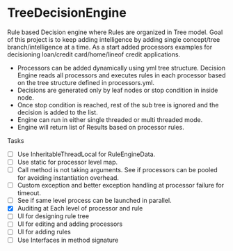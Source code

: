 # TreeDecisionEngine
Rule based Decision engine where Rules are organized in Tree model. Goal of this project is to keep adding intelligence by adding single concept/tree branch/intelligence at a time. As a start added processors examples for decisioning loan/credit card/home/lineof credit applications.
* Processors can be added dynamically using yml tree structure. Decision Engine reads all processors and executes rules in each processor based on the tree structure defined in processors.yml.
* Decisions are generated only by leaf nodes or stop condition in inside node.
* Once stop condition is reached, rest of the sub tree is ignored and the decision is added to the list.
* Engine can run in either single threaded or multi threaded mode.
* Engine will return list of Results based on processor rules.

Tasks
- [ ] Use InheritableThreadLocal for RuleEngineData.
- [ ] Use static for processor level map.
- [ ] Call method is not taking arguments. See if processors can be pooled for avoiding instantiation overhead. 
- [ ] Custom exception and better exception handling at processor failure for timeout.
- [ ] See if same level process can be launched in parallel.
- [X] Auditing at Each level of processor and rule
- [ ] UI for designing rule tree
- [ ] UI for editing and adding processors 
- [ ] UI for adding rules
- [ ] Use Interfaces in method signature
